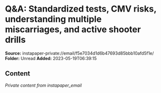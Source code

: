 # Q&A: Standardized tests, CMV risks, understanding multiple miscarriages, and active shooter drills

**Source:** instapaper-private://email/f5e7034d1d6b47693d85bbb10afd5f1e/
**Folder:** Unread
**Added:** 2023-05-19T06:39:15




## Content
*Private content from instapaper_email*
